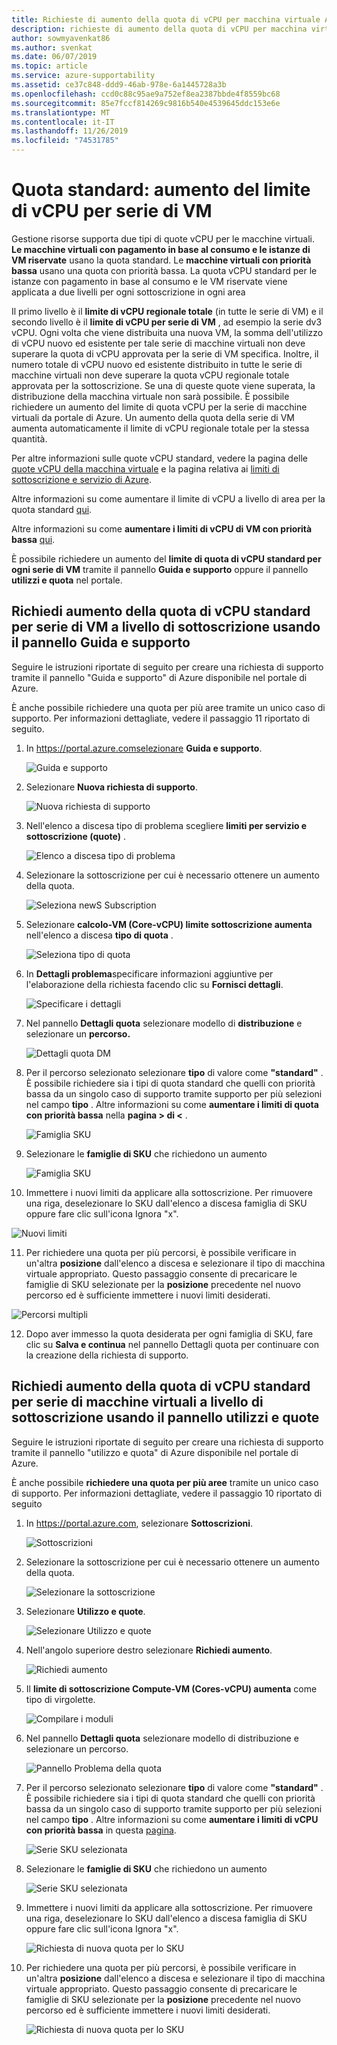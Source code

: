 ```yaml
---
title: Richieste di aumento della quota di vCPU per macchina virtuale Azure | Microsoft Docs
description: richieste di aumento della quota di vCPU per macchina virtuale
author: sowmyavenkat86
ms.author: svenkat
ms.date: 06/07/2019
ms.topic: article
ms.service: azure-supportability
ms.assetid: ce37c848-ddd9-46ab-978e-6a1445728a3b
ms.openlocfilehash: ccd0c88c95ae9a752ef8ea2387bbde4f8559bc68
ms.sourcegitcommit: 85e7fccf814269c9816b540e4539645ddc153e6e
ms.translationtype: MT
ms.contentlocale: it-IT
ms.lasthandoff: 11/26/2019
ms.locfileid: "74531785"
---
```

# <a name="standard-quota-per-vm-series-vcpu-limit-increase"></a>Quota standard: aumento del limite di vCPU per serie di VM

Gestione risorse supporta due tipi di quote vCPU per le macchine virtuali. **Le macchine virtuali con pagamento in base al consumo e le istanze di VM riservate** usano la quota standard. Le **macchine virtuali con priorità bassa** usano una quota con priorità bassa. La quota vCPU standard per le istanze con pagamento in base al consumo e le VM riservate viene applicata a due livelli per ogni sottoscrizione in ogni area

Il primo livello è il **limite di vCPU regionale totale** (in tutte le serie di VM) e il secondo livello è il **limite di vCPU per serie di VM** , ad esempio la serie dv3 vCPU. Ogni volta che viene distribuita una nuova VM, la somma dell'utilizzo di vCPU nuovo ed esistente per tale serie di macchine virtuali non deve superare la quota di vCPU approvata per la serie di VM specifica. Inoltre, il numero totale di vCPU nuovo ed esistente distribuito in tutte le serie di macchine virtuali non deve superare la quota vCPU regionale totale approvata per la sottoscrizione. Se una di queste quote viene superata, la distribuzione della macchina virtuale non sarà possibile.
È possibile richiedere un aumento del limite di quota vCPU per la serie di macchine virtuali da portale di Azure. Un aumento della quota della serie di VM aumenta automaticamente il limite di vCPU regionale totale per la stessa quantità. 

Per altre informazioni sulle quote vCPU standard, vedere la pagina delle [quote vCPU della macchina virtuale](https://docs.microsoft.com/azure/virtual-machines/windows/quotas) e la pagina relativa ai [limiti di sottoscrizione e servizio di Azure](https://docs.microsoft.com/azure/azure-supportability/classic-deployment-model-quota-increase-requests). 

Altre informazioni su come aumentare il limite di vCPU a livello di area per la quota standard [qui](https://docs.microsoft.com/azure/azure-supportability/regional-quota-requests). 

Altre informazioni su come **aumentare i limiti di vCPU di VM con priorità bassa** [qui](https://docs.microsoft.com/azure/azure-supportability/low-priority-quota).

È possibile richiedere un aumento del **limite di quota di vCPU standard per ogni serie di VM** tramite il pannello **Guida e supporto** oppure il pannello **utilizzi e quota** nel portale.

## <a name="request-standard-vcpu-quota-increase-per-vm-series-at-subscription-level-using-the-help--support-blade"></a>Richiedi aumento della quota di vCPU standard per serie di VM a livello di sottoscrizione usando il pannello Guida e supporto

Seguire le istruzioni riportate di seguito per creare una richiesta di supporto tramite il pannello "Guida e supporto" di Azure disponibile nel portale di Azure. 

È anche possibile richiedere una quota per più aree tramite un unico caso di supporto. Per informazioni dettagliate, vedere il passaggio 11 riportato di seguito.

1. In https://portal.azure.comselezionare **Guida e supporto**.

   ![Guida e supporto](./media/resource-manager-core-quotas-request/helpsupport.png)
 
2.  Selezionare **Nuova richiesta di supporto**. 

     ![Nuova richiesta di supporto](./media/resource-manager-core-quotas-request/newsupportrequest.png)

3. Nell'elenco a discesa tipo di problema scegliere **limiti per servizio e sottoscrizione (quote)** .

   ![Elenco a discesa tipo di problema](./media/resource-manager-core-quotas-request/issuetypedropdown.png)

4. Selezionare la sottoscrizione per cui è necessario ottenere un aumento della quota.

   ![Seleziona newS Subscription](./media/resource-manager-core-quotas-request/select-subscription-sr.png)
   
5. Selezionare **calcolo-VM (Core-vCPU) limite sottoscrizione aumenta** nell'elenco a discesa **tipo di quota** . 

   ![Seleziona tipo di quota](./media/resource-manager-core-quotas-request/select-quota-type.png)

6. In **Dettagli problema**specificare informazioni aggiuntive per l'elaborazione della richiesta facendo clic su **Fornisci dettagli**.

   ![Specificare i dettagli](./media/resource-manager-core-quotas-request/provide-details.png)

7. Nel pannello **Dettagli quota** selezionare modello di **distribuzione** e selezionare un **percorso.**

   ![Dettagli quota DM](./media/resource-manager-core-quotas-request/1-7.png)

8. Per il percorso selezionato selezionare **tipo** di valore come **"standard"** . È possibile richiedere sia i tipi di quota standard che quelli con priorità bassa da un singolo caso di supporto tramite supporto per più selezioni nel campo **tipo** . Altre informazioni su come **aumentare i limiti di quota con priorità bassa** nella **pagina > di <** .

   ![Famiglia SKU](./media/resource-manager-core-quotas-request/1-8.png)

9. Selezionare le **famiglie di SKU** che richiedono un aumento

   ![Famiglia SKU](./media/resource-manager-core-quotas-request/1-9.png)

10. Immettere i nuovi limiti da applicare alla sottoscrizione. Per rimuovere una riga, deselezionare lo SKU dall'elenco a discesa famiglia di SKU oppure fare clic sull'icona Ignora "x". 

   ![Nuovi limiti](./media/resource-manager-core-quotas-request/1-10.png)

11. Per richiedere una quota per più percorsi, è possibile verificare in un'altra **posizione** dall'elenco a discesa e selezionare il tipo di macchina virtuale appropriato. Questo passaggio consente di precaricare le famiglie di SKU selezionate per la **posizione** precedente nel nuovo percorso ed è sufficiente immettere i nuovi limiti desiderati.

   ![Percorsi multipli](./media/resource-manager-core-quotas-request/1-11.png)
   
12. Dopo aver immesso la quota desiderata per ogni famiglia di SKU, fare clic su **Salva e continua** nel pannello Dettagli quota per continuare con la creazione della richiesta di supporto.

## <a name="request-standard-vcpu-quota-increase-per-vm-series-at-subscription-level-using-usages--quota-blade"></a>Richiedi aumento della quota di vCPU standard per serie di macchine virtuali a livello di sottoscrizione usando il pannello utilizzi e quote

Seguire le istruzioni riportate di seguito per creare una richiesta di supporto tramite il pannello "utilizzo e quota" di Azure disponibile nel portale di Azure.

È anche possibile **richiedere una quota per più aree** tramite un unico caso di supporto. Per informazioni dettagliate, vedere il passaggio 10 riportato di seguito

1. In https://portal.azure.com, selezionare **Sottoscrizioni**.

   ![Sottoscrizioni](./media/resource-manager-core-quotas-request/subscriptions.png)

2. Selezionare la sottoscrizione per cui è necessario ottenere un aumento della quota.

   ![Selezionare la sottoscrizione](./media/resource-manager-core-quotas-request/select-subscription.png)

3. Selezionare **Utilizzo e quote**.

   ![Selezionare Utilizzo e quote](./media/resource-manager-core-quotas-request/select-usage-quotas.png)

4. Nell'angolo superiore destro selezionare **Richiedi aumento**.

   ![Richiedi aumento](./media/resource-manager-core-quotas-request/request-increase.png)

5. Il **limite di sottoscrizione Compute-VM (Cores-vCPU) aumenta** come tipo di virgolette. 

   ![Compilare i moduli](./media/resource-manager-core-quotas-request/select-quota-type.png)
   
6. Nel pannello **Dettagli quota** selezionare modello di distribuzione e selezionare un percorso.

   ![Pannello Problema della quota](./media/resource-manager-core-quotas-request/1-1-6.png)

7. Per il percorso selezionato selezionare **tipo** di valore come **"standard"** . È possibile richiedere sia i tipi di quota standard che quelli con priorità bassa da un singolo caso di supporto tramite supporto per più selezioni nel campo **tipo** . Altre informazioni su come **aumentare i limiti di vCPU con priorità bassa** in questa [pagina](https://docs.microsoft.com/azure/azure-supportability/low-priority-quota).

   ![Serie SKU selezionata](./media/resource-manager-core-quotas-request/1-1-7.png)
   
   
8. Selezionare le **famiglie di SKU** che richiedono un aumento

   ![Serie SKU selezionata](./media/resource-manager-core-quotas-request/1-1-8.png)

9. Immettere i nuovi limiti da applicare alla sottoscrizione. Per rimuovere una riga, deselezionare lo SKU dall'elenco a discesa famiglia di SKU oppure fare clic sull'icona Ignora "x". 

   ![Richiesta di nuova quota per lo SKU](./media/resource-manager-core-quotas-request/1-1-9.png)
   

10. Per richiedere una quota per più percorsi, è possibile verificare in un'altra **posizione** dall'elenco a discesa e selezionare il tipo di macchina virtuale appropriato. Questo passaggio consente di precaricare le famiglie di SKU selezionate per la **posizione** precedente nel nuovo percorso ed è sufficiente immettere i nuovi limiti desiderati.
   
    ![Richiesta di nuova quota per lo SKU](./media/resource-manager-core-quotas-request/1-1-10.png)
 

